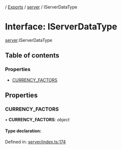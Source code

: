 [](../README.md) / [Exports](../modules.md) / [server](../modules/server.md) / IServerDataType

# Interface: IServerDataType

[server](../modules/server.md).IServerDataType

## Table of contents

### Properties

- [CURRENCY\_FACTORS](server.iserverdatatype.md#currency_factors)

## Properties

### CURRENCY\_FACTORS

• **CURRENCY\_FACTORS**: *object*

#### Type declaration:

Defined in: [server/index.ts:174](https://github.com/onzag/itemize/blob/0569bdf2/server/index.ts#L174)
